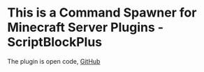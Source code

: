 # This is a Command Spawner for Minecraft Server Plugins - ScriptBlockPlus
The plugin is open code, [GitHub](https://github.com/yuttyann/ScriptBlockPlus)
